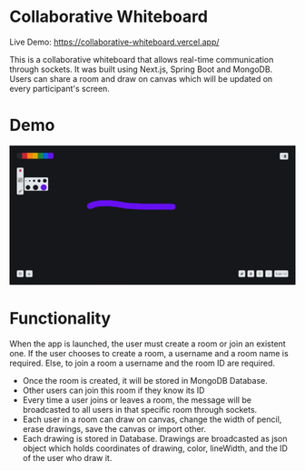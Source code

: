 # Collaborative Whiteboard

Live Demo: https://collaborative-whiteboard.vercel.app/ 

This is a collaborative whiteboard that allows real-time communication through sockets. It was built using Next.js, Spring Boot and MongoDB. Users can share a room and draw on canvas which will be updated on every participant's screen. 


# Demo
![Demo Image](https://github.com/costingh/collaborative-whiteboard/blob/master/demo.png?raw=true)

# Functionality
When the app is launched, the user must create a room or join an existent one. 
If the user chooses to create a room, a username and a room name is required. Else, to join a room a username and the room ID are required.
* Once the room is created, it will be stored in MongoDB Database.
* Other users can join this room if they know its ID
* Every time a user joins or leaves a room, the message will be broadcasted to all users in that specific room through sockets.
* Each user in a room can draw on canvas, change the width of pencil, erase drawings, save the canvas or import other.
* Each drawing is stored in Database. Drawings are broadcasted as json object which holds coordinates of drawing, color, lineWidth, and the ID of the user who draw it.
